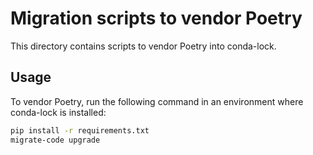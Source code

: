 # Migration scripts to vendor Poetry

This directory contains scripts to vendor Poetry into conda-lock.

## Usage

To vendor Poetry, run the following command in an environment where conda-lock is installed:

```bash
pip install -r requirements.txt
migrate-code upgrade
```

